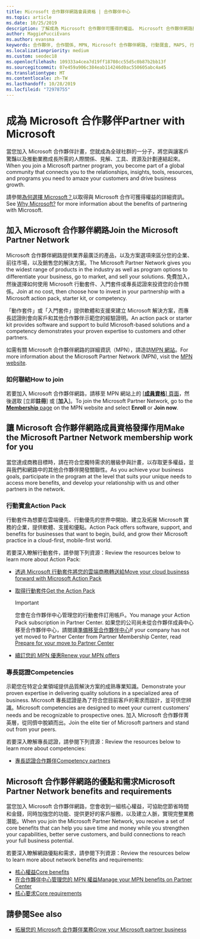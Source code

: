 ```yaml
---
title: Microsoft 合作夥伴網路會員資格 | 合作夥伴中心
ms.topic: article
ms.date: 10/25/2019
description: 了解成為 Microsoft 合作夥伴可獲得的權益。 Microsoft 合作夥伴網路提供業界最廣泛的產品，以及方案選項來區分您的企業、前往市場，以及銷售您的解決方案。
author: MaggiePucciEvans
ms.author: evansma
keywords: 合作夥伴, 合作關係, MPN, Microsoft 合作夥伴網路, 行動寶盒, MAPS, 行動寶盒訂閱, 權益, MPN 權益, 會員資格, 銀級, 金級, 專長認證
ms.localizationpriority: medium
ms.custom: seodec18
ms.openlocfilehash: 109333a4cea7d19ff18708cc55d5c0b87b2bb13f
ms.sourcegitcommit: 07e459a906c384eab114246d0ac550605abc4a45
ms.translationtype: MT
ms.contentlocale: zh-TW
ms.lasthandoff: 10/28/2019
ms.locfileid: "72978755"
---
```

# <a name="partner-with-microsoft"></a><span data-ttu-id="af1b6-105">成為 Microsoft 合作夥伴</span><span class="sxs-lookup"><span data-stu-id="af1b6-105">Partner with Microsoft</span></span>

<span data-ttu-id="af1b6-106">當您加入 Microsoft 合作夥伴計畫，您就成為全球社群的一分子，將您與讓客戶驚豔以及推動業務成長所需的人際關係、見解、工具、資源及計劃連結起來。</span><span class="sxs-lookup"><span data-stu-id="af1b6-106">When you join a Microsoft partner program, you become part of a global community that connects you to the relationships, insights, tools, resources, and programs you need to amaze your customers and drive business growth.</span></span>

<span data-ttu-id="af1b6-107">請參閱[為何選擇 Microsoft？](https://partner.microsoft.com/business-opportunities/why-microsoft)以取得與 Microsoft 合作可獲得權益的詳細資訊。</span><span class="sxs-lookup"><span data-stu-id="af1b6-107">See [Why Microsoft?](https://partner.microsoft.com/business-opportunities/why-microsoft) for more information about the benefits of partnering with Microsoft.</span></span> 

## <a name="join-the-microsoft-partner-network"></a><span data-ttu-id="af1b6-108">加入 Microsoft 合作夥伴網路</span><span class="sxs-lookup"><span data-stu-id="af1b6-108">Join the Microsoft Partner Network</span></span>

<!-- 12/5/18 The content below was copied and pasted directly from the Membership page of the MPN site (https://partner.microsoft.com/membership)-->

<span data-ttu-id="af1b6-109">Microsoft 合作夥伴網路提供業界最廣泛的產品，以及方案選項來區分您的企業、前往市場，以及銷售您的解決方案。</span><span class="sxs-lookup"><span data-stu-id="af1b6-109">The Microsoft Partner Network gives you the widest range of products in the industry as well as program options to differentiate your business, go to market, and sell your solutions.</span></span> <span data-ttu-id="af1b6-110">免費加入，然後選擇如何使用 Microsoft 行動套件、入門套件或專長認證來投資您的合作關係。</span><span class="sxs-lookup"><span data-stu-id="af1b6-110">Join at no cost, then choose how to invest in your partnership with a Microsoft action pack, starter kit, or competency.</span></span>

<span data-ttu-id="af1b6-111">「動作套件」或「入門套件」提供軟體和支援來建立 Microsoft 解決方案，而專長認證則會向客戶和其他合作夥伴示範您的經驗證明。</span><span class="sxs-lookup"><span data-stu-id="af1b6-111">An action pack or starter kit provides software and support to build Microsoft-based solutions and a competency demonstrates your proven expertise to customers and other partners.</span></span>

<span data-ttu-id="af1b6-112">如需有關 Microsoft 合作夥伴網路的詳細資訊（MPN），請造訪[MPN 網站](https://partner.microsoft.com/commercial)。</span><span class="sxs-lookup"><span data-stu-id="af1b6-112">For more information about the Microsoft Partner Network (MPN), visit the [MPN website](https://partner.microsoft.com/commercial).</span></span>

### <a name="how-to-join"></a><span data-ttu-id="af1b6-113">如何聯結</span><span class="sxs-lookup"><span data-stu-id="af1b6-113">How to join</span></span>

<span data-ttu-id="af1b6-114">若要加入 Microsoft 合作夥伴網路，請移至 MPN 網站上的 [ [**成員資格**] 頁面](https://partner.microsoft.com/membership)，然後選取 [立即**註冊**] 或 [**加入**]。</span><span class="sxs-lookup"><span data-stu-id="af1b6-114">To join the Microsoft Partner Network, go to the [**Membership** page](https://partner.microsoft.com/membership) on the MPN website and select **Enroll** or **Join now**.</span></span>

## <a name="make-the-microsoft-partner-network-membership-work-for-you"></a><span data-ttu-id="af1b6-115">讓 Microsoft 合作夥伴網路成員資格發揮作用</span><span class="sxs-lookup"><span data-stu-id="af1b6-115">Make the Microsoft Partner Network membership work for you</span></span>

<!-- 10/25/2019 The content below content from the Membership pages of the MPN site (https://partner.microsoft.com/membership) and additional updated content.-->

<span data-ttu-id="af1b6-116">當您達成商務目標時，請在符合您獨特需求的層級參與計畫，以存取更多權益，並與我們和網路中的其他合作夥伴開發關聯性。</span><span class="sxs-lookup"><span data-stu-id="af1b6-116">As you achieve your business goals, participate in the program at the level that suits your unique needs to access more benefits, and develop your relationship with us and other partners in the network.</span></span>

### <a name="action-pack"></a><span data-ttu-id="af1b6-117">行動寶盒</span><span class="sxs-lookup"><span data-stu-id="af1b6-117">Action Pack</span></span>

<span data-ttu-id="af1b6-118">行動套件為想要在雲端優先、行動優先的世界中開始、建立及拓展 Microsoft 實務的企業，提供軟體、支援和優點。</span><span class="sxs-lookup"><span data-stu-id="af1b6-118">Action Pack offers software, support, and benefits for businesses that want to begin, build, and grow their Microsoft practice in a cloud-first, mobile-first world.</span></span> 

<span data-ttu-id="af1b6-119">若要深入瞭解行動套件，請參閱下列資源：</span><span class="sxs-lookup"><span data-stu-id="af1b6-119">Review the resources below to learn more about Action Pack:</span></span>

- [<span data-ttu-id="af1b6-120">透過 Microsoft 行動套件將您的雲端商務轉送給</span><span class="sxs-lookup"><span data-stu-id="af1b6-120">Move your cloud business forward with Microsoft Action Pack</span></span>](https://partner.microsoft.com/membership/action-pack)

- [<span data-ttu-id="af1b6-121">取得行動套件</span><span class="sxs-lookup"><span data-stu-id="af1b6-121">Get the Action Pack</span></span>](mpn-get-action-pack.md)
  
    >[!IMPORTANT]
    ><span data-ttu-id="af1b6-122">您會在合作夥伴中心管理您的行動套件訂用帳戶。</span><span class="sxs-lookup"><span data-stu-id="af1b6-122">You manage your Action Pack subscription in Partner Center.</span></span> <span data-ttu-id="af1b6-123">如果您的公司尚未從合作夥伴成員中心移至合作夥伴中心，請閱讀[準備移至合作夥伴中心](partner-center/prepare-pmc-pc-migration.md)</span><span class="sxs-lookup"><span data-stu-id="af1b6-123">If your company has not yet moved to Partner Center from Partner Membership Center, read [Prepare for your move to Partner Center](partner-center/prepare-pmc-pc-migration.md)</span></span>  

- [<span data-ttu-id="af1b6-124">續訂您的 MPN 優惠</span><span class="sxs-lookup"><span data-stu-id="af1b6-124">Renew your MPN offers</span></span>](renew-mpn-offers.md)

### <a name="competencies"></a><span data-ttu-id="af1b6-125">專長認證</span><span class="sxs-lookup"><span data-stu-id="af1b6-125">Competencies</span></span>

<span data-ttu-id="af1b6-126">示範您在特定企業領域提供品質解決方案的成熟專業知識。</span><span class="sxs-lookup"><span data-stu-id="af1b6-126">Demonstrate your proven expertise in delivering quality solutions in a specialized area of business.</span></span> <span data-ttu-id="af1b6-127">Microsoft 專長認證是為了符合您目前客戶的需求而設計，並可供您辨識。</span><span class="sxs-lookup"><span data-stu-id="af1b6-127">Microsoft competencies are designed to meet your current customers’ needs and be recognizable to prospective ones.</span></span> <span data-ttu-id="af1b6-128">加入 Microsoft 合作夥伴菁英層，從同儕中脫穎而出。</span><span class="sxs-lookup"><span data-stu-id="af1b6-128">Join the elite tier of Microsoft partners and stand out from your peers.</span></span>

<span data-ttu-id="af1b6-129">若要深入瞭解專長認證，請參閱下列資源：</span><span class="sxs-lookup"><span data-stu-id="af1b6-129">Review the resources below to learn more about competencies:</span></span>

- [<span data-ttu-id="af1b6-130">專長認證合作夥伴</span><span class="sxs-lookup"><span data-stu-id="af1b6-130">Competency partners</span></span>](https://partner.microsoft.com/membership/competencies)

## <a name="microsoft-partner-network-benefits-and-requirements"></a><span data-ttu-id="af1b6-131">Microsoft 合作夥伴網路的優點和需求</span><span class="sxs-lookup"><span data-stu-id="af1b6-131">Microsoft Partner Network benefits and requirements</span></span>

<span data-ttu-id="af1b6-132">當您加入 Microsoft 合作夥伴網路，您會收到一組核心權益，可協助您節省時間和金錢，同時加強您的功能、提供更好的客戶服務，以及建立人脈，實現完整業務潛能。</span><span class="sxs-lookup"><span data-stu-id="af1b6-132">When you join the Microsoft Partner Network, you receive a set of core benefits that can help you save time and money while you strengthen your capabilities, better serve customers, and build connections to reach your full business potential.</span></span>

<span data-ttu-id="af1b6-133">若要深入瞭解網路優點和需求，請參閱下列資源：</span><span class="sxs-lookup"><span data-stu-id="af1b6-133">Review the resources below to learn more about network benefits and requirements:</span></span>

- [<span data-ttu-id="af1b6-134">核心權益</span><span class="sxs-lookup"><span data-stu-id="af1b6-134">Core benefits</span></span>](https://partner.microsoft.com/membership/core-benefits#simple-tab-content-1)
- [<span data-ttu-id="af1b6-135">在合作夥伴中心管理您的 MPN 權益</span><span class="sxs-lookup"><span data-stu-id="af1b6-135">Manage your MPN benefits on Partner Center</span></span>](manage-your-partner-network-benefits.md)
- [<span data-ttu-id="af1b6-136">核心要求</span><span class="sxs-lookup"><span data-stu-id="af1b6-136">Core requirements</span></span>](https://partner.microsoft.com/membership/core-benefits#simple-tab-content-2)

## <a name="see-also"></a><span data-ttu-id="af1b6-137">請參閱</span><span class="sxs-lookup"><span data-stu-id="af1b6-137">See also</span></span>
- [<span data-ttu-id="af1b6-138">拓展您的 Microsoft 合作夥伴業務</span><span class="sxs-lookup"><span data-stu-id="af1b6-138">Grow your Microsoft partner business</span></span>](grow-your-business.md)

